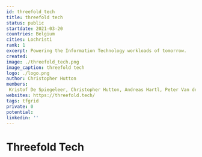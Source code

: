 ```yaml
---
id: threefold_tech
title: threefold tech
status: public
startdate: 2021-03-20
countries: Belgium
cities: Lochristi
rank: 1
excerpt: Powering the Information Technology workloads of tomorrow.
created: 
image: ./threefold_tech.png
image_caption: threefold tech
logo: ./logo.png
author: Christopher Hutton
members:
 Kristof De Spiegeleer, Christopher Hutton, Andreas Hartl, Peter Van der Henst, Owen Kemp, Didem Gordon, Simin Gerards, Dieter Legat, Roel van Sabben, Sabrina Sadik, Geert Machtelinckx, Peter Richter, Daniela Nikolova, Lucie Nguyen, Abdelrahman Ghanem, Ashraf Fouda, Maxime Daniel, Christophe de Carvalho Pereira Martins, Ramez Saeed, Jan de Landtsheer, Atef Nazmy, Rob Van Mieghem, Rafy Benjamin, Dina Abdel Rahman, Ahmed Samir, Waleed Hammam, Lee Smet, Bola E. Nasr, Abdul Rehman, Ahmed Thabet, Rana Hassan, Hamdy Farag, Samar Adel, Maged Motawea, Abdelrahaman Hussein, Ahmed Siddique, Samir Hosny, Reem Khamis, Mohamed Azmy, Mahmoud Ayoub, Ehab Hassan, Evon Yacoub, Bishoy Mikhaiel, Peter Nashaat, Ahmed Hanafy,  Dylan Verstraete
websites: https://threefold.tech/
tags: tfgrid
private: 0
potential: 
linkedin: ''
---
```


# Threefold Tech